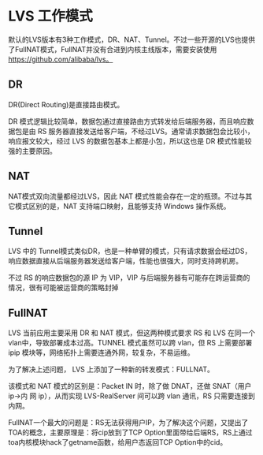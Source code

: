 # LVS 工作模式

默认的LVS版本有3种工作模式，DR、NAT、Tunnel。不过一些开源的LVS也提供了FullNAT模式，FullNAT并没有合进到内核主线版本，需要安装使用 https://github.com/alibaba/lvs。

## DR

DR(Direct Routing)是直接路由模式。

DR 模式逻辑比较简单，数据包通过直接路由方式转发给后端服务器，而且响应数据包是由 RS 服务器直接发送给客户端，不经过LVS。通常请求数据包会比较小，响应报文较大，经过 LVS 的数据包基本上都是小包，所以这也是 DR 模式性能较强的主要原因。

## NAT

NAT模式双向流量都经过LVS，因此 NAT 模式性能会存在一定的瓶颈。不过与其它模式区别的是，NAT 支持端口映射，且能够支持 Windows 操作系统。

## Tunnel

LVS 中的 Tunnel模式类似DR，也是一种单臂的模式，只有请求数据会经过DS，响应数据直接从后端服务器发送给客户端，性能也很强大，同时支持跨机房。

不过 RS 的响应数据包的源 IP 为 VIP，VIP 与后端服务器有可能存在跨运营商的情况，很有可能被运营商的策略封掉

## FullNAT

LVS 当前应用主要采用 DR 和 NAT 模式，但这两种模式要求 RS 和 LVS 在同一个 vlan中，导致部署成本过高。TUNNEL 模式虽然可以跨 vlan，但 RS 上需要部署 ipip 模块等，网络拓扑上需要连通外网，较复杂，不易运维。

为了解决上述问题， LVS 上添加了一种新的转发模式：FULLNAT。

该模式和 NAT 模式的区别是：Packet IN 时，除了做 DNAT，还做 SNAT（用户 ip->内 网 ip），从而实现 LVS-RealServer 间可以跨 vlan 通讯，RS 只需要连接到内网。

FullNAT一个最大的问题是：RS无法获得用户IP，为了解决这个问题，又提出了TOA的概念，主要原理是：将cip放到了TCP Option里面带给后端RS，RS上通过toa内核模块hack了getname函数，给用户态返回TCP Option中的cid。